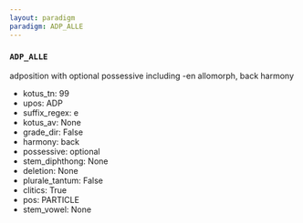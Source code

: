 ```yaml
---
layout: paradigm
paradigm: ADP_ALLE
---
```

### ` ADP_ALLE `

adposition with optional possessive including -en allomorph, back harmony
* kotus_tn: 99
* upos: ADP
* suffix_regex: e
* kotus_av: None
* grade_dir: False
* harmony: back
* possessive: optional
* stem_diphthong: None
* deletion: None
* plurale_tantum: False
* clitics: True
* pos: PARTICLE
* stem_vowel: None
